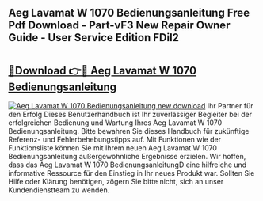 ## Aeg Lavamat W 1070 Bedienungsanleitung Free Pdf Download - Part-vF3 New Repair Owner Guide - User Service Edition FDil2

# <h2><a href="http://df5bdsl.blite.top/?on=Aeg+Lavamat+W+1070+Bedienungsanleitung">🔗Download 👉🔴 Aeg Lavamat W 1070 Bedienungsanleitung</a></h2>

[![Aeg Lavamat W 1070 Bedienungsanleitung new download](https://i.imgur.com/lujVjoI.png)](http://df5bdsl.blite.top/?on=Aeg+Lavamat+W+1070+Bedienungsanleitung)
Ihr Partner für den Erfolg Dieses Benutzerhandbuch ist Ihr zuverlässiger Begleiter bei der erfolgreichen Bedienung und Wartung Ihres Aeg Lavamat W 1070 Bedienungsanleitung. Bitte bewahren Sie dieses Handbuch für zukünftige Referenz- und Fehlerbehebungstipps auf. Mit Funktionen wie der Funktionsliste können Sie mit Ihrem neuen Aeg Lavamat W 1070 Bedienungsanleitung außergewöhnliche Ergebnisse erzielen. Wir hoffen, dass das Aeg Lavamat W 1070 BedienungsanleitungD eine hilfreiche und informative Ressource für den Einstieg in Ihr neues Produkt war. Sollten Sie Hilfe oder Klärung benötigen, zögern Sie bitte nicht, sich an unser Kundendienstteam zu wenden.
